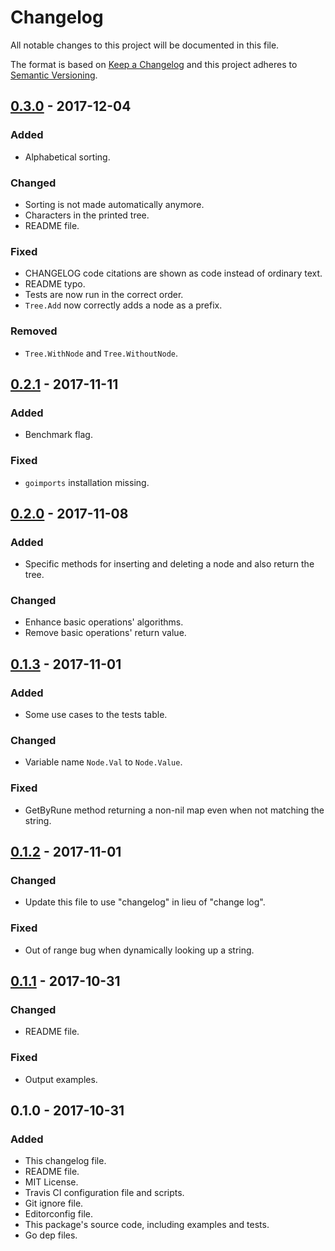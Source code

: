 # Changelog
All notable changes to this project will be documented in this file.

The format is based on [Keep a Changelog](http://keepachangelog.com/en/1.0.0/)
and this project adheres to [Semantic Versioning](http://semver.org/spec/v2.0.0.html).

## [0.3.0] - 2017-12-04
### Added
- Alphabetical sorting.

### Changed
- Sorting is not made automatically anymore.
- Characters in the printed tree.
- README file.

### Fixed
- CHANGELOG code citations are shown as code instead of ordinary text.
- README typo.
- Tests are now run in the correct order.
- `Tree.Add` now correctly adds a node as a prefix.

### Removed
- `Tree.WithNode` and `Tree.WithoutNode`.

## [0.2.1] - 2017-11-11
### Added
- Benchmark flag.

### Fixed
- `goimports` installation missing.

## [0.2.0] - 2017-11-08
### Added
- Specific methods for inserting and deleting a node and also return the tree.

### Changed
- Enhance basic operations' algorithms.
- Remove basic operations' return value.

## [0.1.3] - 2017-11-01
### Added
- Some use cases to the tests table.

### Changed
- Variable name `Node.Val` to `Node.Value`.

### Fixed
- GetByRune method returning a non-nil map even when not matching the string.

## [0.1.2] - 2017-11-01
### Changed
- Update this file to use "changelog" in lieu of "change log".

### Fixed
- Out of range bug when dynamically looking up a string.

## [0.1.1] - 2017-10-31
### Changed
- README file.

### Fixed
- Output examples.

## 0.1.0 - 2017-10-31
### Added
- This changelog file.
- README file.
- MIT License.
- Travis CI configuration file and scripts.
- Git ignore file.
- Editorconfig file.
- This package's source code, including examples and tests.
- Go dep files.

[0.3.0]: https://github.com/gbrlsnchs/patricia/compare/v0.2.1...v0.3.0
[0.2.1]: https://github.com/gbrlsnchs/patricia/compare/v0.2.0...v0.2.1
[0.2.0]: https://github.com/gbrlsnchs/patricia/compare/v0.1.3...v0.2.0
[0.1.3]: https://github.com/gbrlsnchs/patricia/compare/v0.1.2...v0.1.3
[0.1.2]: https://github.com/gbrlsnchs/patricia/compare/v0.1.1...v0.1.2
[0.1.1]: https://github.com/gbrlsnchs/patricia/compare/v0.1.0...v0.1.1

